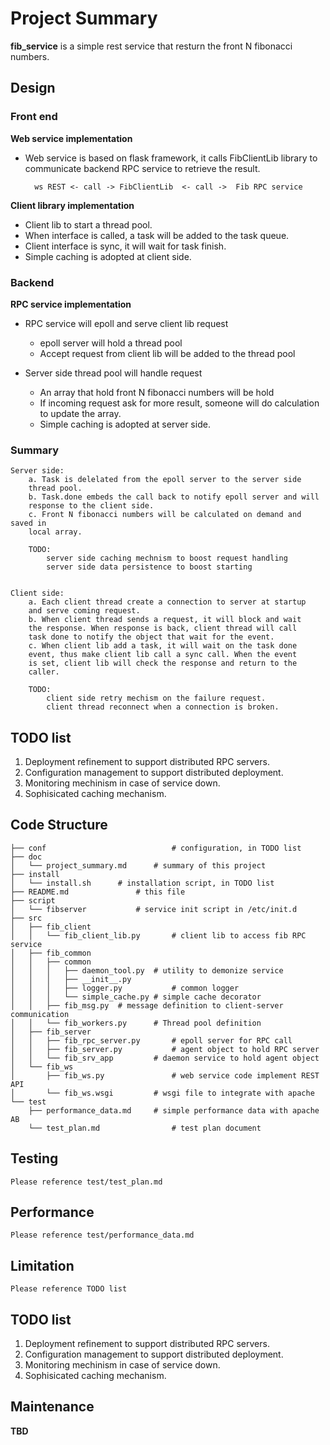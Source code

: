 # Project Summary #

**fib_service** is a simple rest service that resturn the front N fibonacci numbers.

## Design ##
### Front end ###

**Web service implementation**

* Web service is based on flask framework, it calls FibClientLib library to communicate backend RPC service to retrieve the result.
        
        ws REST <- call -> FibClientLib  <- call ->  Fib RPC service
    
**Client library implementation**

* Client lib to start a thread pool.
* When interface is called, a task will be added to the task queue.
* Client interface is sync, it will wait for task finish.
* Simple caching is adopted at client side.

### Backend ###

**RPC service implementation**

* RPC service will epoll and serve client lib request
    * epoll server will hold a thread pool    
    * Accept request from client lib will be added to the thread pool
    
* Server side thread pool will handle request
    * An array that hold front N fibonacci numbers will be hold
    * If incoming request ask for more result, someone will do calculation to update the array.
    * Simple caching is adopted at server side.


### Summary ###

    Server side:
        a. Task is delelated from the epoll server to the server side 
        thread pool.
        b. Task.done embeds the call back to notify epoll server and will
        response to the client side.
        c. Front N fibonacci numbers will be calculated on demand and saved in
        local array.

        TODO:
            server side caching mechnism to boost request handling
            server side data persistence to boost starting
            
            
    Client side:
        a. Each client thread create a connection to server at startup
        and serve coming request.
        b. When client thread sends a request, it will block and wait
        the response. When response is back, client thread will call
        task done to notify the object that wait for the event.
        c. When client lib add a task, it will wait on the task done
        event, thus make client lib call a sync call. When the event
        is set, client lib will check the response and return to the 
        caller.       

        TODO:
            client side retry mechism on the failure request.
            client thread reconnect when a connection is broken.

## TODO list ##
1. Deployment refinement to support distributed RPC servers.
2. Configuration management to support distributed deployment.
3. Monitoring mechinism in case of service down.
4. Sophisicated caching mechanism.

## Code Structure ##


    ├── conf							# configuration, in TODO list
    ├── doc
    │   └── project_summary.md		# summary of this project
    ├── install
    │   └── install.sh		# installation script, in TODO list
    ├── README.md				# this file
    ├── script
    │   └── fibserver			# service init script in /etc/init.d
    ├── src
    │   ├── fib_client
    │   │   └── fib_client_lib.py		# client lib to access fib RPC service 
    │   ├── fib_common
    │   │   ├── common
    │   │   │   ├── daemon_tool.py	# utility to demonize service
    │   │   │   ├── __init__.py
    │   │   │   ├── logger.py			# common logger
    │   │   │   └── simple_cache.py	# simple cache decorator
    │   │   ├── fib_msg.py	# message definition to client-server communication
    │   │   └── fib_workers.py		# Thread pool definition
    │   ├── fib_server
    │   │   ├── fib_rpc_server.py		# epoll server for RPC call
    │   │   ├── fib_server.py			# agent object to hold RPC server
    │   │   └── fib_srv_app			# daemon service to hold agent object
    │   └── fib_ws
    │       ├── fib_ws.py				# web service code implement REST API
    │       └── fib_ws.wsgi			# wsgi file to integrate with apache
    └── test
    	├── performance_data.md		# simple performance data with apache AB
    	└── test_plan.md				# test plan document


## Testing ##
    Please reference test/test_plan.md


## Performance ##
    Please reference test/performance_data.md

## Limitation ##
    Please reference TODO list

## TODO list ##
1. Deployment refinement to support distributed RPC servers.
2. Configuration management to support distributed deployment.
3. Monitoring mechinism in case of service down.
4. Sophisicated caching mechanism.

## Maintenance ##
**TBD**
